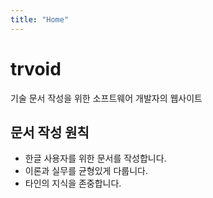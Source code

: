 ```yaml
---
title: "Home"
---
```


# trvoid

기술 문서 작성을 위한 소프트웨어 개발자의 웹사이트

## 문서 작성 원칙

* 한글 사용자를 위한 문서를 작성합니다.
* 이론과 실무를 균형있게 다룹니다.
* 타인의 지식을 존중합니다.